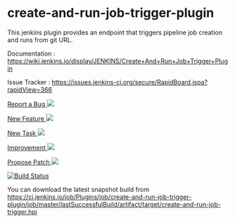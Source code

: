 # create-and-run-job-trigger-plugin
This jenkins plugin provides an endpoint that triggers pipeline job creation and runs from git URL.

Documentation : https://wiki.jenkins.io/display/JENKINS/Create+And+Run+Job+Trigger+Plugin

Issue Tracker : https://issues.jenkins-ci.org/secure/RapidBoard.jspa?rapidView=366

[Report a Bug ![](https://issues.jenkins-ci.org/secure/viewavatar?size=xsmall&avatarId=14673&avatarType=issuetype)](https://issues.jenkins-ci.org/secure/CreateIssueDetails!init.jspa?pid=10172&components=23039&issuetype=1)

[New Feature ![](https://issues.jenkins-ci.org/secure/viewavatar?size=xsmall&avatarId=14681&avatarType=issuetype)](https://issues.jenkins-ci.org/secure/CreateIssueDetails!init.jspa?pid=10172&components=23039&issuetype=2)

[New Task ![](https://issues.jenkins-ci.org/secure/viewavatar?size=xsmall&avatarId=14688&avatarType=issuetype)](https://issues.jenkins-ci.org/secure/CreateIssueDetails!init.jspa?pid=10172&components=23039&issuetype=3)

[Improvement ![](https://issues.jenkins-ci.org/secure/viewavatar?size=xsmall&avatarId=14680&avatarType=issuetype)](https://issues.jenkins-ci.org/secure/CreateIssueDetails!init.jspa?pid=10172&components=23039&issuetype=4)

[Propose Patch ![](https://issues.jenkins-ci.org/secure/viewavatar?size=xsmall&avatarId=14670&avatarType=issuetype)](https://issues.jenkins-ci.org/secure/CreateIssueDetails!init.jspa?pid=10172&components=23039&issuetype=5)


[![Build Status](https://ci.jenkins.io/buildStatus/icon?job=Plugins/create-and-run-job-trigger-plugin/master)](https://ci.jenkins.io/job/Plugins/job/create-and-run-job-trigger-plugin/job/master/)

You can download the latest snapshot build from https://ci.jenkins.io/job/Plugins/job/create-and-run-job-trigger-plugin/job/master/lastSuccessfulBuild/artifact/target/create-and-run-job-trigger.hpi
